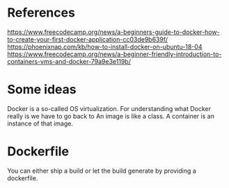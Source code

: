 # References

https://www.freecodecamp.org/news/a-beginners-guide-to-docker-how-to-create-your-first-docker-application-cc03de9b639f/
https://phoenixnap.com/kb/how-to-install-docker-on-ubuntu-18-04
https://www.freecodecamp.org/news/a-beginner-friendly-introduction-to-containers-vms-and-docker-79a9e3e119b/
# Some ideas
Docker is a so-called OS virtualization. For understanding what Docker really is we have to go back to
An image is like a class. A container is an instance of that image.

# Dockerfile
You can either ship a build or let the build generate by providing a dockerfile.

